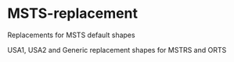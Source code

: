 # MSTS-replacement
Replacements for MSTS default shapes

USA1, USA2 and Generic replacement shapes for MSTRS and ORTS


